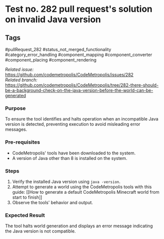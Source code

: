 # Test no. 282 pull request's solution on invalid Java version

## Tags
#pullRequest_282 #status_not_merged_functionality #category_error_handling  #component_mapping #component_converter #component_placing #component_rendering

_Related issue:_ https://github.com/codemetropolis/CodeMetropolis/issues/282 <br>
_Related branch:_ https://github.com/codemetropolis/CodeMetropolis/tree/282-there-should-be-a-background-check-on-the-java-version-before-the-world-can-be-generated

### Purpose
To ensure the tool identifies and halts operation when an incompatible Java version is detected, preventing execution to avoid misleading error messages.

### Pre-requisites
- CodeMetropolis' tools have been downloaded to the system.
- A version of Java other than 8 is installed on the system.

### Steps
1. Verify the installed Java version using `java -version`.
2. Attempt to generate a world using the CodeMetropolis tools with this guide: [[How to generate a default CodeMetropolis Minecraft world from start to finish]]
3. Observe the tools' behavior and output.

### Expected Result
The tool halts world generation and displays an error message indicating the Java version is not compatible.
